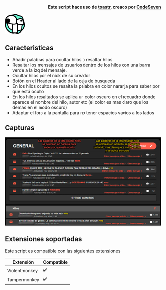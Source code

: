 <p align="right" >
  <strong>Este script hace uso de <a href="https://github.com/CodeSeven/toastr">toastr</a>, creado por <a href="https://github.com/CodeSeven">CodeSeven</a></strong>
</p>

![logo][6]
## Caracteristicas

* Añadir palabras para ocultar hilos o resaltar hilos
* Resaltar los mensajes de usuarios dentro de los hilos con una barra verde a la izq del mensaje.
* Ocultar hilos por el nick de su creador
* Botón en el Header al lado de la caja de busqueda
* En los hilos ocultos se resalta la palabra en color naranja para saber por que está oculto
* En los hilos resaltados se aplica un color oscuro en el recuadro donde aparece el nombre del hilo, autor etc (el color es mas claro que los demas en el modo oscuro)
* Adaptar el foro a la pantalla para no tener espacios vacios a los lados

## Capturas
![Captura][5]

## Extensiones soportadas

Este script es compatible con las siguientes extensiones

|     Extensión     |     Compatible     |
| ----------------- | ------------------ |
|   Violentmonkey   | :heavy_check_mark: |
|    Tampermonkey   | :heavy_check_mark: |

[5]: resources/capturas/captura1.gif "Captura"
[6]: resources/img/icon-64x64.png "logo"
